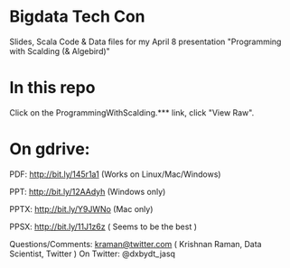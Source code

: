 Bigdata Tech Con
================

Slides, Scala Code & Data files for my April 8 presentation "Programming with Scalding (& Algebird)"

In this repo
============
Click on the ProgrammingWithScalding.*** link,  click "View Raw". 

On gdrive:
=========
PDF: http://bit.ly/145r1a1 (Works on Linux/Mac/Windows)

PPT: http://bit.ly/12AAdyh (Windows only)

PPTX: http://bit.ly/Y9JWNo (Mac only)

PPSX: http://bit.ly/11J1z6z ( Seems to be the best )

Questions/Comments: kraman@twitter.com ( Krishnan Raman, Data Scientist, Twitter )
On Twitter: @dxbydt_jasq
